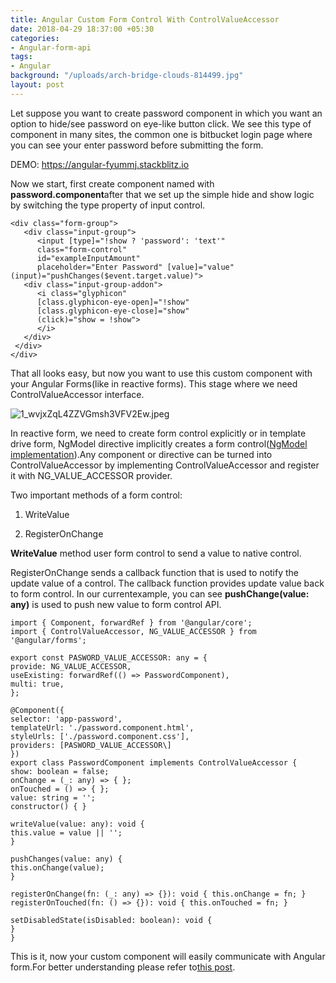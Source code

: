```yaml
---
title: Angular Custom Form Control With ControlValueAccessor
date: 2018-04-29 18:37:00 +05:30
categories:
- Angular-form-api
tags:
- Angular
background: "/uploads/arch-bridge-clouds-814499.jpg"
layout: post
---
```


Let suppose you want to create password component in which you want an option to hide/see password on eye-like button click. We see this type of component in many sites, the common one is bitbucket login page where you can see your enter password before submitting the form.

DEMO: https://angular-fyummj.stackblitz.io

Now we start, first create component named with **password.component**after that we set up the simple hide and show logic by switching the type property of input control.

```
<div class="form-group">
   <div class="input-group">
      <input [type]="!show ? 'password': 'text'"
	  class="form-control" 
	  id="exampleInputAmount" 
	  placeholder="Enter Password" [value]="value" (input)="pushChanges($event.target.value)">
   <div class="input-group-addon"> 
      <i class="glyphicon" 
	  [class.glyphicon-eye-open]="!show" 
	  [class.glyphicon-eye-close]="show" 
	  (click)="show = !show">
      </i>
   </div> 
 </div>
</div>
```

That all looks easy, but now you want to use this custom component with your Angular Forms(like in reactive forms). This stage where we need ControlValueAccessor interface.

![1_wvjxZqL4ZZVGmsh3VFV2Ew.jpeg](/uploads/1_wvjxZqL4ZZVGmsh3VFV2Ew.jpeg)

In reactive form, we need to create form control explicitly or in template drive form, NgModel directive implicitly creates a form control([NgModel implementation](https://github.com/angular/angular/blob/master/packages/forms/src/directives/ng_model.ts)).Any component or directive can be turned into ControlValueAccessor by implementing ControlValueAccessor and register it with NG_VALUE_ACCESSOR provider.

Two important methods of a form control:

1. WriteValue

2. RegisterOnChange

**WriteValue** method user form control to send a value to native control.

RegisterOnChange sends a callback function that is used to notify the update value of a control. The callback function provides update value back to form control. In our currentexample, you can see **pushChange(value: any)** is used to push new value to form control API.

```
import { Component, forwardRef } from '@angular/core';
import { ControlValueAccessor, NG_VALUE_ACCESSOR } from '@angular/forms';

export const PASWORD_VALUE_ACCESSOR: any = {
provide: NG_VALUE_ACCESSOR,
useExisting: forwardRef(() => PasswordComponent),
multi: true,
};

@Component({
selector: 'app-password',
templateUrl: './password.component.html',
styleUrls: ['./password.component.css'],
providers: [PASWORD_VALUE_ACCESSOR\]
})
export class PasswordComponent implements ControlValueAccessor {
show: boolean = false;
onChange = (_: any) => { };
onTouched = () => { };
value: string = '';
constructor() { }

writeValue(value: any): void {
this.value = value || '';
}

pushChanges(value: any) {
this.onChange(value);
}

registerOnChange(fn: (_: any) => {}): void { this.onChange = fn; }
registerOnTouched(fn: () => {}): void { this.onTouched = fn; }

setDisabledState(isDisabled: boolean): void {
}
}
```

This is it, now your custom component will easily communicate with Angular form.For better understanding please refer to[this post](https://blog.angularindepth.com/never-again-be-confused-when-implementing-controlvalueaccessor-in-angular-forms-93b9eee9ee83).
